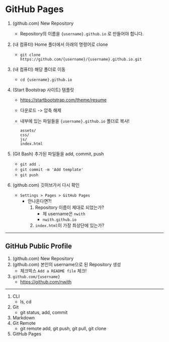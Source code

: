 # GitHub Pages

1. (github.com) New Repository

   - Repository의 이름을 `{username}.github.io` 로 만들어야 합니다.

2. (내 컴퓨터) Home 폴더에서 아래의 명령어로 clone

   - `git clone https://github.com/{username}/{username}.github.io.git`

3. (내 컴퓨터) 해당 폴더로 이동

   - `cd {username}.github.io`

4. (Start Bootstrap 사이트) 템플릿

   - https://startbootstrap.com/theme/resume

   - 다운로드 -> 압축 해제

   - 내부에 있는 파일들을 `{username}.github.io` 폴더로 복사!

     ```
     assets/
     css/
     js/
     index.html
     ```

5. (Git Bash) 추가된 파일들을 add, commit, push

   - `git add .`
   - `git commit -m 'Add template'`
   - `git push`

6. (github.com) 깃허브가서 다시 확인

   - `Settings > Pages > GitHub Pages`
     - 안나온다면?!
       1. Repository 이름이 제대로 되었는가?
          - 제 username은 `nwith`
          - `nwith.github.io`
       2. `index.html`이 가장 최상단에 있는가?

---

## GitHub Public Profile

1. (github.com) New Repository
2. (github.com) 본인의 username으로 된 Repository 생성
   - 체크박스 `Add a README file` 체크!
3. `github.com/{username}`
   - https://github.com/nwith



---



1. CLI
   - ls, cd
2. Git
   - git status, add, commit
3. Markdown
4. Git Remote
   - git remote add, git push, git pull, git clone
5. GitHub Pages




